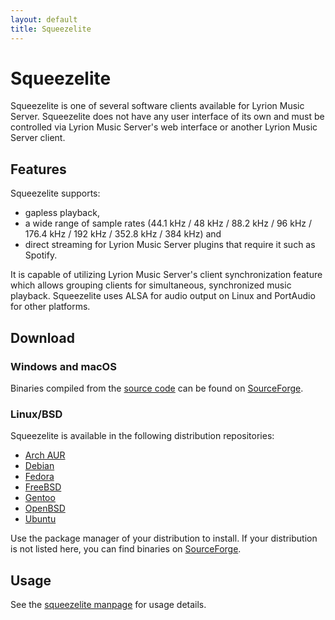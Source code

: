 ```yaml
---
layout: default
title: Squeezelite
---
```


# Squeezelite

Squeezelite is one of several software clients available for Lyrion Music Server. Squeezelite does not have any user interface of its own and must be controlled via Lyrion Music Server's web interface or another Lyrion Music Server client. 

## Features

Squeezelite supports:

- gapless playback,
- a wide range of sample rates (44.1 kHz / 48 kHz / 88.2 kHz / 96 kHz / 176.4 kHz / 192 kHz / 352.8 kHz / 384 kHz) and 
- direct streaming for Lyrion Music Server plugins that require it such as Spotify. 

It is capable of utilizing Lyrion Music Server's client synchronization feature which allows grouping clients for simultaneous, synchronized music playback. Squeezelite uses ALSA for audio output on Linux and PortAudio for other platforms.

## Download

### Windows and macOS

Binaries compiled from the [source code](https://github.com/ralph-irving/squeezelite) can be found on [SourceForge](https://sourceforge.net/projects/lmsclients/files/squeezelite/).

### Linux/BSD

Squeezelite is available in the following distribution repositories:

- [Arch AUR](https://aur.archlinux.org/packages/squeezelite)
- [Debian](https://packages.debian.org/stable/squeezelite)
- [Fedora](https://packages.fedoraproject.org/pkgs/squeezelite/squeezelite/)
- [FreeBSD](http://www.freebsd.org/cgi/ports.cgi?stype=all&query=squeezelite)
- [Gentoo](http://packages.gentoo.org/package/media-sound/squeezelite)
- [OpenBSD](https://openports.eu/ports/audio/squeezelite)
- [Ubuntu](http://packages.ubuntu.com/jammy/squeezelite)

Use the package manager of your distribution to install. If your distribution is not listed here, you can find binaries on [SourceForge](https://sourceforge.net/projects/lmsclients/files/squeezelite/).

## Usage

See the [squeezelite manpage](squeezelite-manpage.md) for usage details.
